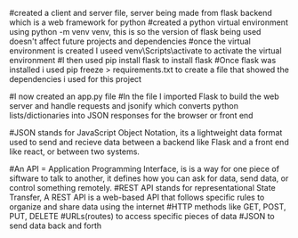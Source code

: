 #created a client and server file, server being made from flask backend which is a web framework for python
#created a python virtual environment using python -m venv venv, this is so the version of flask being used doesn't affect future projects and dependencies
#once the virtual environment is created I useed venv\Scripts\activate to activate the virtual environment
#I then used pip install flask to install flask
#Once flask was installed i used pip freeze > requirements.txt to create a file that showed the dependencies i used for this project

#I now created an app.py file
#In the file I imported Flask to build the web server and handle requests and jsonify which converts python lists/dictionaries into JSON responses for the browser or front end

#JSON stands for JavaScript Object Notation, its a lightweight data format used to send and recieve data between a backend like Flask and a front end like react, or between two systems.

#An API = Application Programming Interface, is is a way for one piece of siftware to talk to another, it defines how you can ask for data, send data, or control something remotely.
#REST API stands for representational State Transfer, A REST API is a web-based API that follows specific rules to organize and share data using the internet 
#HTTP methods like GET, POST, PUT, DELETE
#URLs(routes) to access specific pieces of data
#JSON to send data back and forth
